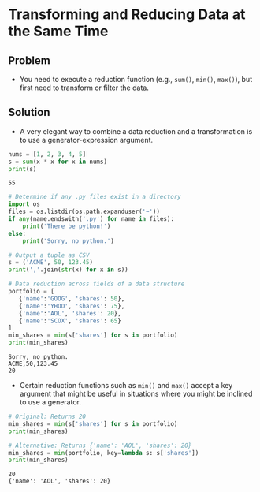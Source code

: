 
# Transforming and Reducing Data at the Same Time

## Problem

- You need to execute a reduction function (e.g., `sum()`, `min()`, `max()`), but first need to transform or filter the data.

## Solution

- A very elegant way to combine a data reduction and a transformation is to use a generator-expression argument.


```python
nums = [1, 2, 3, 4, 5]
s = sum(x * x for x in nums)
print(s)
```

    55



```python
# Determine if any .py files exist in a directory
import os
files = os.listdir(os.path.expanduser('~'))
if any(name.endswith('.py') for name in files):
    print('There be python!')
else:
    print('Sorry, no python.')

# Output a tuple as CSV
s = ('ACME', 50, 123.45)
print(','.join(str(x) for x in s))

# Data reduction across fields of a data structure
portfolio = [
   {'name':'GOOG', 'shares': 50},
   {'name':'YHOO', 'shares': 75},
   {'name':'AOL', 'shares': 20},
   {'name':'SCOX', 'shares': 65}
]
min_shares = min(s['shares'] for s in portfolio)
print(min_shares)
```

    Sorry, no python.
    ACME,50,123.45
    20


- Certain reduction functions such as `min()` and `max()` accept a key argument that might be useful in situations where you might be inclined to use a generator.


```python
# Original: Returns 20
min_shares = min(s['shares'] for s in portfolio)
print(min_shares)

# Alternative: Returns {'name': 'AOL', 'shares': 20}
min_shares = min(portfolio, key=lambda s: s['shares'])
print(min_shares)
```

    20
    {'name': 'AOL', 'shares': 20}

